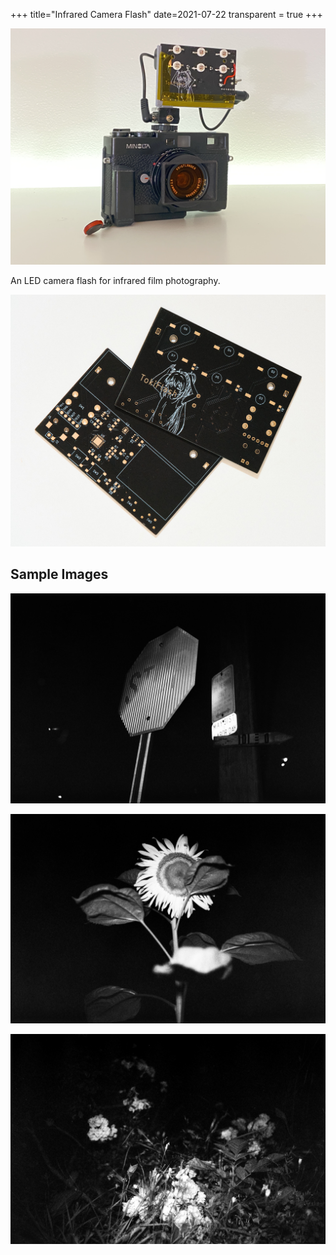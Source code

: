 +++
title="Infrared Camera Flash"
date=2021-07-22
transparent = true
+++

![Flash](flash.jpg)

An LED camera flash for infrared film photography.

![PCB](pcb.jpg)

## Sample Images

![Sample 1](sample-1.jpg)

![Sample 2](sample-2.jpg)

![Sample 3](sample-3.jpg)
